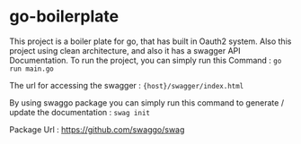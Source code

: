 # go-boilerplate
This project is a boiler plate for go, that has built in Oauth2 system. Also this project using clean architecture, and also it has a swagger API Documentation. To run the project, you can simply run this Command :
`go run main.go`

The url for accessing the swagger :
`{host}/swagger/index.html`

By using swaggo package you can simply run this command to generate / update the documentation :
`swag init`

Package Url :
https://github.com/swaggo/swag